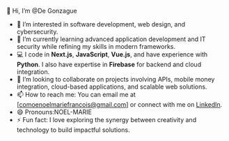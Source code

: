 👋 Hi, I’m @De Gonzague
- 👀 I’m interested in software development, web design, and cybersecurity.  
- 🌱 I’m currently learning advanced application development and IT security while refining my skills in modern frameworks.  
- 💻 I code in **Next.js**, **JavaScript**, **Vue.js**, and have experience with **Python**. I also have expertise in **Firebase** for backend and cloud integration.  
- 💞️ I’m looking to collaborate on projects involving APIs, mobile money integration, cloud-based applications, and scalable web solutions.  
- 📫 How to reach me: You can email me at [comoenoelmariefrancois@gmail.com] or connect with me on [LinkedIn]((https://www.linkedin.com/in/no%C3%ABl-marie-fran%C3%A7ois-comoe-77ab362a9/)).  
- 😄 Pronouns:NOEL-MARIE
- ⚡ Fun fact: I love exploring the synergy between creativity and technology to build impactful solutions.  

